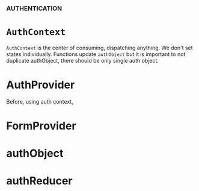 ### AUTHENTICATION

# `AuthContext`
`AuthContext` is the center of consuming, dispatching anything. We don't set states individually. Functions update `authObject` but it is important to not duplicate authObject, there should be only single auth object.

# AuthProvider
Before, using auth context, 
# FormProvider
# authObject
# authReducer

